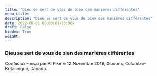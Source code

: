 ```yaml
---
title: "Dieu se sert de vous de bien des manières différentes"
menu_title: ""
description: "Dieu se sert de vous de bien des manières différentes"
date: 2022-06-01 06:00:01+00:907
draft: False
hidden: True
weight:
---
```

### Dieu se sert de vous de bien des manières différentes

Confucius - reçu par Al Fike le 12 Novembre 2019, Gibsons, Colombie-Britannique, Canada.



